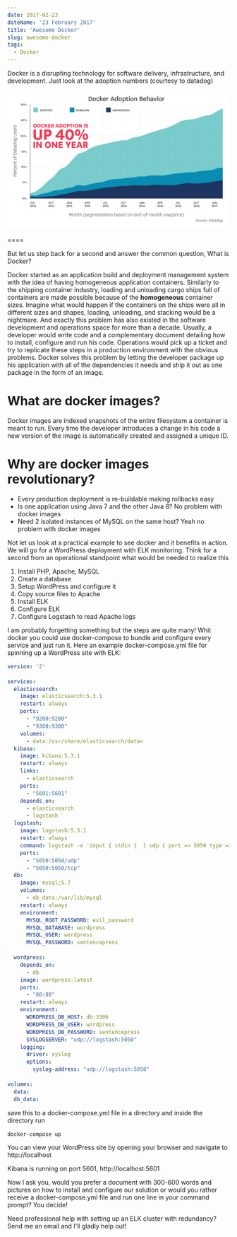 ```yaml
---
date: 2017-02-23
dateName: '23 February 2017'
title: 'Awesome Docker'
slug: awesome-docker
tags:
  - Docker
---
```


Docker is a disrupting technology for software delivery, infrastructure, and development. Just look at the adoption numbers (courtesy to datadog)

![docker_adoption](docker-2017-1_v3.png)

====

But let us step back for a second and answer the common question, What is Docker?

Docker started as an application build and deployment management system with the idea of having  homogeneous application containers. Similarly to the shipping container industry, loading and unloading cargo ships full of containers are made possible because of the **homogeneous** container sizes. Imagine what would happen if the containers on the ships were all in different sizes and shapes, loading, unloading, and stacking would be a nightmare. And exactly this problem has also existed in the software development and operations space for more than a decade. Usually, a developer would write code and a complementary document detailing how to install, configure and run his code. Operations would pick up a ticket and try to replicate these steps in a production environment with the obvious problems. Docker solves this problem by letting the developer package up his application with all of the dependencies it needs and ship it out as one package in the form of an image.


# What are docker images?

Docker images are indexed snapshots of the entire filesystem a container is meant to run. Every time the developer introduces a change in his code a new version of the image is automatically created and assigned a unique ID. 


# Why are docker images revolutionary?

- Every production deployment is re-buildable making rollbacks easy
- Is one application using Java 7 and the other Java 8? No problem with docker images
- Need 2 isolated instances of MySQL on the same host? Yeah no problem with docker images

Not let us look at a practical example to see docker and it benefits in action. We will go for a WordPress deployment with ELK monitoring. Think for a second from an operational standpoint what would be needed to realize this


1. Install PHP, Apache, MySQL
2. Create a database
3. Setup WordPress and configure it
4. Copy source files to Apache
5. Install ELK
6. Configure ELK
7. Configure Logstash to read Apache logs

I am probably forgetting something but the steps are quite many! Whit docker you could use docker-compose to bundle and configure every service and  just run it. Here an example docker-compose.yml file for spinning up a WordPress site with ELK:


```yaml
version: '2'

services:
  elasticsearch:
    image: elasticsearch:5.3.1
    restart: always
    ports:
      - "9200:9200"
      - "9300:9300"
    volumes:
      - data:/usr/share/elasticsearch/data<
  kibana:
    image: kibana:5.3.1
    restart: always
    links:
      - elasticsearch
    ports:
      - "5601:5601"
    depends_on:
      - elasticsearch
      - logstash
  logstash:
    image: logstash:5.3.1
    restart: always
    command: logstash -e 'input { stdin {  } udp { port => 5050 type => syslog } tcp { port => 5050 type => syslog } } output { elasticsearch { hosts => [ 'elasticsearch' ] index => "logstash-%{+YYYY.MM.dd}" } stdout { } }'
    ports:
      - "5050:5050/udp"
      - "5050:5050/tcp"
  db:
    image: mysql:5.7
    volumes:
      - db_data:/var/lib/mysql
    restart: always
    environment:
      MYSQL_ROOT_PASSWORD: evil_password
      MYSQL_DATABASE: wordpress
      MYSQL_USER: wordpress
      MYSQL_PASSWORD: sentencepress

  wordpress:
    depends_on:
      - db
    image: wordpress:latest
    ports:
      - "80:80"
    restart: always
    environment:
      WORDPRESS_DB_HOST: db:3306
      WORDPRESS_DB_USER: wordpress
      WORDPRESS_DB_PASSWORD: sentencepress
      SYSLOGSERVER: "udp://logstash:5050"
    logging:
      driver: syslog
      options:
        syslog-address: "udp://logstash:5050"
       
volumes:
  data:
  db_data:
```

save this to a docker-compose.yml file in a directory and inside the directory run

```bash
docker-compose up
```

You can view your WordPress site by opening your browser and navigate to http://localhost

Kibana is running on port 5601, http://localhost:5601

Now I ask you, would you prefer a document with 300-600 words and pictures on how to install and configure our solution or would you rather receive a docker-compose.yml file and run one line in your command prompt? You decide!

Need professional help with setting up an ELK cluster with redundancy? Send me an email and I'll gladly help out!

